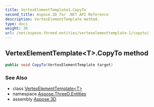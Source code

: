 ```yaml
---
title: VertexElementTemplate1.CopyTo
second_title: Aspose.3D for .NET API Reference
description: VertexElementTemplate method. 
type: docs
weight: 30
url: /net/aspose.threed.entities/vertexelementtemplate-1/copyto/
---
```

## VertexElementTemplate&lt;T&gt;.CopyTo method

```csharp
public void CopyTo(VertexElementTemplate target)
```

### See Also

* class [VertexElementTemplate&lt;T&gt;](../)
* namespace [Aspose.ThreeD.Entities](../../vertexelementtemplate-1/)
* assembly [Aspose.3D](../../../)


